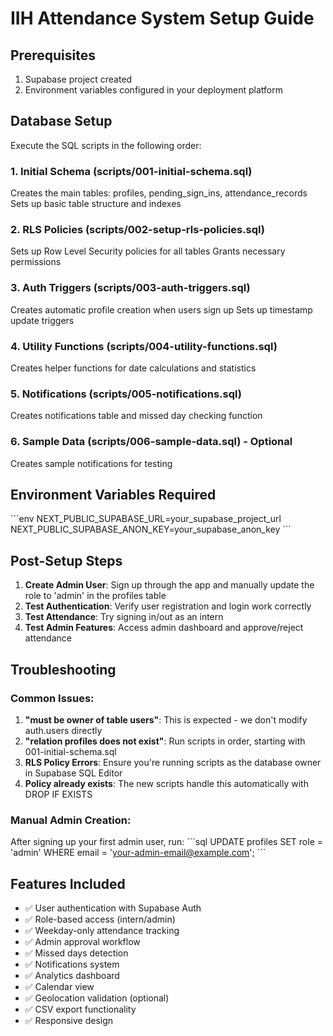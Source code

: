 # IIH Attendance System Setup Guide

## Prerequisites
1. Supabase project created
2. Environment variables configured in your deployment platform

## Database Setup

Execute the SQL scripts in the following order:

### 1. Initial Schema (scripts/001-initial-schema.sql)
Creates the main tables: profiles, pending_sign_ins, attendance_records
Sets up basic table structure and indexes

### 2. RLS Policies (scripts/002-setup-rls-policies.sql)
Sets up Row Level Security policies for all tables
Grants necessary permissions

### 3. Auth Triggers (scripts/003-auth-triggers.sql)
Creates automatic profile creation when users sign up
Sets up timestamp update triggers

### 4. Utility Functions (scripts/004-utility-functions.sql)
Creates helper functions for date calculations and statistics

### 5. Notifications (scripts/005-notifications.sql)
Creates notifications table and missed day checking function

### 6. Sample Data (scripts/006-sample-data.sql) - Optional
Creates sample notifications for testing

## Environment Variables Required

\`\`\`env
NEXT_PUBLIC_SUPABASE_URL=your_supabase_project_url
NEXT_PUBLIC_SUPABASE_ANON_KEY=your_supabase_anon_key
\`\`\`

## Post-Setup Steps

1. **Create Admin User**: Sign up through the app and manually update the role to 'admin' in the profiles table
2. **Test Authentication**: Verify user registration and login work correctly
3. **Test Attendance**: Try signing in/out as an intern
4. **Test Admin Features**: Access admin dashboard and approve/reject attendance

## Troubleshooting

### Common Issues:

1. **"must be owner of table users"**: This is expected - we don't modify auth.users directly
2. **"relation profiles does not exist"**: Run scripts in order, starting with 001-initial-schema.sql
3. **RLS Policy Errors**: Ensure you're running scripts as the database owner in Supabase SQL Editor
4. **Policy already exists**: The new scripts handle this automatically with DROP IF EXISTS

### Manual Admin Creation:
After signing up your first admin user, run:
\`\`\`sql
UPDATE profiles SET role = 'admin' WHERE email = 'your-admin-email@example.com';
\`\`\`

## Features Included

- ✅ User authentication with Supabase Auth
- ✅ Role-based access (intern/admin)
- ✅ Weekday-only attendance tracking
- ✅ Admin approval workflow
- ✅ Missed days detection
- ✅ Notifications system
- ✅ Analytics dashboard
- ✅ Calendar view
- ✅ Geolocation validation (optional)
- ✅ CSV export functionality
- ✅ Responsive design
